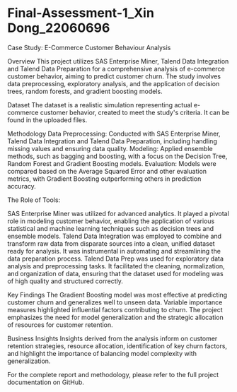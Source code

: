 # Final-Assessment-1_Xin Dong_22060696
Case Study: E-Commerce Customer Behaviour Analysis

Overview
This project utilizes SAS Enterprise Miner, Talend Data Integration and Talend Data Preparation for a comprehensive analysis of e-commerce customer behavior, aiming to predict customer churn. The study involves data preprocessing, exploratory analysis, and the application of decision trees, random forests, and gradient boosting models.

Dataset
The dataset is a realistic simulation representing actual e-commerce customer behavior, created to meet the study's criteria. It can be found in the uploaded files.

Methodology
Data Preprocessing: Conducted with SAS Enterprise Miner, Talend Data Integration and Talend Data Preparation, including handling missing values and ensuring data quality.
Modeling: Applied ensemble methods, such as bagging and boosting, with a focus on the Decision Tree, Random Forest and Gradient Boosting models.
Evaluation: Models were compared based on the Average Squared Error and other evaluation metrics, with Gradient Boosting outperforming others in prediction accuracy.

The Role of Tools:

SAS Enterprise Miner was utilized for advanced analytics. It played a pivotal role in modeling customer behavior, enabling the application of various statistical and machine learning techniques such as decision trees and ensemble models.
Talend Data Integration was employed to combine and transform raw data from disparate sources into a clean, unified dataset ready for analysis. It was instrumental in automating and streamlining the data preparation process.
Talend Data Prep was used for exploratory data analysis and preprocessing tasks. It facilitated the cleaning, normalization, and organization of data, ensuring that the dataset used for modeling was of high quality and structured correctly.

Key Findings
The Gradient Boosting model was most effective at predicting customer churn and generalizes well to unseen data.
Variable importance measures highlighted influential factors contributing to churn.
The project emphasizes the need for model generalization and the strategic allocation of resources for customer retention.

Business Insights
Insights derived from the analysis inform on customer retention strategies, resource allocation, identification of key churn factors, and highlight the importance of balancing model complexity with generalization.

For the complete report and methodology, please refer to the full project documentation on GitHub.
